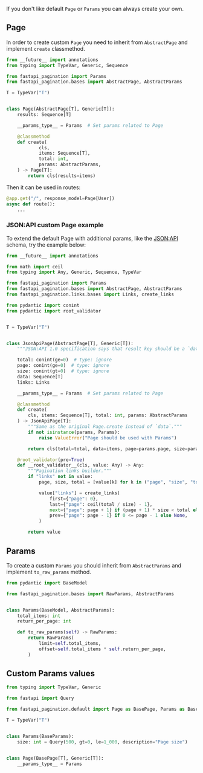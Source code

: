 If you don't like default `Page` or `Params` you can always create your own.

## Page

In order to create custom `Page` you need to inherit from
`AbstractPage` and implement `create` classmethod.

```python
from __future__ import annotations
from typing import TypeVar, Generic, Sequence

from fastapi_pagination import Params
from fastapi_pagination.bases import AbstractPage, AbstractParams

T = TypeVar("T")


class Page(AbstractPage[T], Generic[T]):
    results: Sequence[T]

    __params_type__ = Params  # Set params related to Page

    @classmethod
    def create(
            cls,
            items: Sequence[T],
            total: int,
            params: AbstractParams,
    ) -> Page[T]:
        return cls(results=items)
```

Then it can be used in routes:

```python
@app.get("/", response_model=Page[User])
async def route():
    ...
```

### JSON:API custom Page example

To extend the default Page with additional params, like the [JSON:API](https://jsonapi.org) 
schema, try the example below:

```python
from __future__ import annotations

from math import ceil
from typing import Any, Generic, Sequence, TypeVar

from fastapi_pagination import Params
from fastapi_pagination.bases import AbstractPage, AbstractParams
from fastapi_pagination.links.bases import Links, create_links

from pydantic import conint
from pydantic import root_validator


T = TypeVar("T")


class JsonApiPage(AbstractPage[T], Generic[T]):
    """JSON:API 1.0 specification says that result key should be a `data`."""

    total: conint(ge=0)  # type: ignore
    page: conint(ge=0)  # type: ignore
    size: conint(gt=0)  # type: ignore
    data: Sequence[T]
    links: Links

    __params_type__ = Params  # Set params related to Page

    @classmethod
    def create(
        cls, items: Sequence[T], total: int, params: AbstractParams
    ) -> JsonApiPage[T]:
        """Same as the original Page.create instead of `data`."""
        if not isinstance(params, Params):
            raise ValueError("Page should be used with Params")

        return cls(total=total, data=items, page=params.page, size=params.size)

    @root_validator(pre=True)
    def __root_validator__(cls, value: Any) -> Any:
        """Pagination links builder."""
        if "links" not in value:
            page, size, total = [value[k] for k in ("page", "size", "total")]

            value["links"] = create_links(
                first={"page": 0},
                last={"page": ceil(total / size) - 1},
                next={"page": page + 1} if (page + 1) * size < total else None,
                prev={"page": page - 1} if 0 <= page - 1 else None,
            )

        return value
```

## Params

To create a custom `Params` you should inherit from `AbstractParams` and implement
`to_raw_params` method.

```python
from pydantic import BaseModel

from fastapi_pagination.bases import RawParams, AbstractParams


class Params(BaseModel, AbstractParams):
    total_items: int
    return_per_page: int

    def to_raw_params(self) -> RawParams:
        return RawParams(
            limit=self.total_items,
            offset=self.total_items * self.return_per_page,
        )
```

## Custom Params values

```python
from typing import TypeVar, Generic

from fastapi import Query

from fastapi_pagination.default import Page as BasePage, Params as BaseParams

T = TypeVar("T")


class Params(BaseParams):
    size: int = Query(500, gt=0, le=1_000, description="Page size")


class Page(BasePage[T], Generic[T]):
    __params_type__ = Params
```
